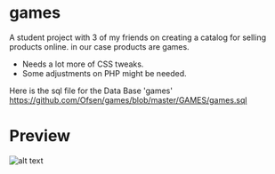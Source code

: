 # games
A student project with 3 of my friends on creating a catalog for selling products online. in our case products are games.
 - Needs a lot more of CSS tweaks.
 - Some adjustments on PHP might be needed.

Here is the sql file for the Data Base 'games' https://github.com/Ofsen/games/blob/master/GAMES/games.sql

# Preview
![alt text](https://raw.githubusercontent.com/ofsen/games/master/Design%20Gamev4.png)
